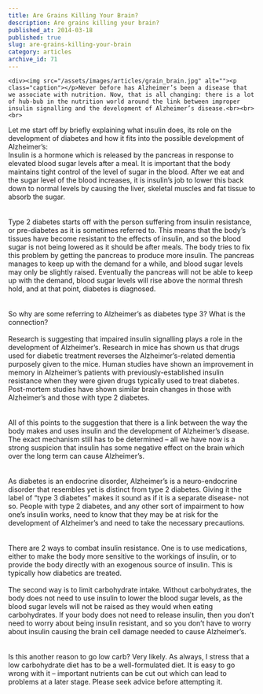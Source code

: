 ```yaml
---
title: Are Grains Killing Your Brain?
description: Are grains killing your brain?
published_at: 2014-03-18
published: true
slug: are-grains-killing-your-brain
category: articles
archive_id: 71
---
```


    <div><img src="/assets/images/articles/grain_brain.jpg" alt=""><p class="caption"></p>Never before has Alzheimer’s been a disease that we associate with nutrition. Now, that is all changing: there is a lot of hub-bub in the nutrition world around the link between improper insulin signalling and the development of Alzheimer’s disease.<br><br><br>

Let me start off by briefly explaining what insulin does, its role on the development of diabetes and how it fits into the possible development of Alzheimer’s:<br>
Insulin is a hormone which is released by the pancreas in response to elevated blood sugar levels after a meal. It is important that the body maintains tight control of the level of sugar in the blood. After we eat and the sugar level of the blood increases, it is insulin’s job to lower this back down to normal levels by causing the liver, skeletal muscles and fat tissue to absorb the sugar. <br><br><br>
Type 2 diabetes starts off with the person suffering from insulin resistance, or pre-diabetes as it is sometimes referred to. This means that the body’s tissues have become resistant to the effects of insulin, and so the blood sugar is not being lowered as it should be after meals. The body tries to fix this problem by getting the pancreas to produce more insulin. The pancreas manages to keep up with the demand for a while, and blood sugar levels may only be slightly raised. Eventually the pancreas will not be able to keep up with the demand, blood sugar levels will rise above the normal thresh hold, and at that point, diabetes is diagnosed.<br><br><br>
So why are some referring to Alzheimer’s as diabetes type 3? What is the connection?<br><br>
Research is suggesting that impaired insulin signalling plays a role in the development of Alzheimer’s. Research in mice has shown us that drugs used for diabetic treatment reverses the Alzheimer’s-related dementia purposely given to the mice. Human studies have shown an improvement in memory in Alzheimer’s patients with previously-established insulin resistance when they were given drugs typically used to treat diabetes. Post-mortem studies have shown similar brain changes in those with Alzheimer’s and those with type 2 diabetes. <br><br><br>
All of this points to the suggestion that there is a link between the way the body makes and uses insulin and the development of Alzheimer’s disease. The exact mechanism still has to be determined – all we have now is a strong suspicion that insulin has some negative effect on the brain which over the long term can cause Alzheimer’s. <br><br><br>
As diabetes is an endocrine disorder, Alzheimer’s is a neuro-endocrine disorder that resembles yet is distinct from type 2 diabetes. Giving it the label of “type 3 diabetes” makes it sound as if it is a separate disease- not so. People with type 2 diabetes, and any other sort of impairment to how one’s insulin works, need to know that they may be at risk for the development of Alzheimer’s and need to take the necessary precautions.<br><br><br>
There are 2 ways to combat insulin resistance. One is to use medications, either to make the body more sensitive to the workings of insulin, or to provide the body directly with an exogenous source of insulin. This is typically how diabetics are treated. <br><br>
The second way is to limit carbohydrate intake. Without carbohydrates, the body does not need to use insulin to lower the blood sugar levels, as the blood sugar levels will not be raised as they would when eating carbohydrates. If your body does not need to release insulin, then you don’t need to worry about being insulin resistant, and so you don’t have to worry about insulin causing the brain cell damage needed to cause Alzheimer’s.<br><br><br>
Is this another reason to go low carb? Very likely. As always, I stress that a low carbohydrate diet has to be a well-formulated diet. It is easy to go wrong with it – important nutrients can be cut out which can lead to problems at a later stage. Please seek advice before attempting it.</div>
